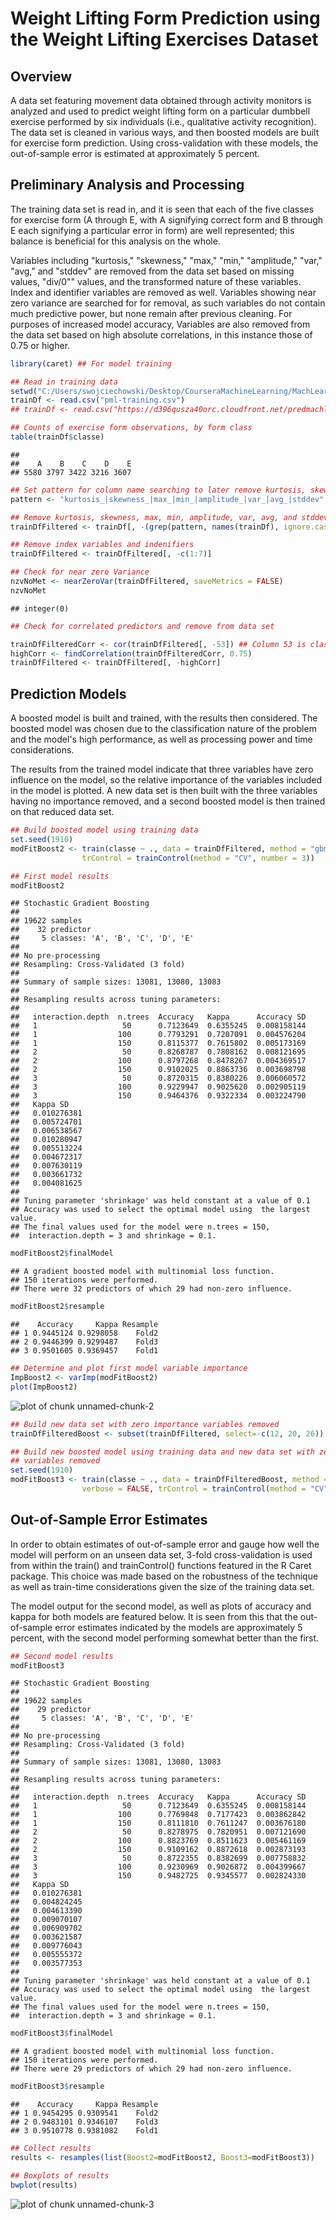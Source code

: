 Weight Lifting Form Prediction using the Weight Lifting Exercises Dataset
========================================================

## Overview

A data set featuring movement data obtained through activity monitors is analyzed and used to predict weight lifting form on a particular dumbbell exercise performed by six individuals (i.e., qualitative activity recognition).  The data set is cleaned in various ways, and then boosted models are built for exercise form prediction.  Using cross-validation with these models, the out-of-sample error is estimated at approximately 5 percent.

## Preliminary Analysis and Processing

The training data set is read in, and it is seen that each of the five classes for exercise form (A through E, with A signifying correct form and B through E each signifying a particular error in form) are well represented; this balance is beneficial for this analysis on the whole.

Variables including "kurtosis," "skewness," "max," "min," "amplitude," "var," "avg," and "stddev" are removed from the data set based on missing values, "div/0"" values, and the transformed nature of these variables. Index and identifier variables are removed as well.  Variables showing near zero variance are searched for for removal, as such variables do not contain much predictive power, but none remain after previous cleaning. For purposes of increased model accuracy, Variables are also removed from the data set based on high absolute correlations, in this instance those of 0.75 or higher.


```r
library(caret) ## For model training

## Read in training data
setwd("C:/Users/swojciechowski/Desktop/CourseraMachineLearning/MachLearnProj")
trainDf <- read.csv("pml-training.csv")
## trainDf <- read.csv("https://d396qusza40orc.cloudfront.net/predmachlearn/pml-training.csv")

## Counts of exercise form observations, by form class
table(trainDf$classe)
```

```
## 
##    A    B    C    D    E 
## 5580 3797 3422 3216 3607
```

```r
## Set pattern for column name searching to later remove kurtosis, skewness, max_, min_, amplitude, var, avg, and stddev variables and data
pattern <- "kurtosis_|skewness_|max_|min_|amplitude_|var_|avg_|stddev"

## Remove kurtosis, skewness, max, min, amplitude, var, avg, and stddev variables and data
trainDfFiltered <- trainDf[, -(grep(pattern, names(trainDf), ignore.case = TRUE))]

## Remove index variables and indenifiers
trainDfFiltered <- trainDfFiltered[, -c(1:7)]

## Check for near zero Variance
nzvNoMet <- nearZeroVar(trainDfFiltered, saveMetrics = FALSE)
nzvNoMet
```

```
## integer(0)
```

```r
## Check for correlated predictors and remove from data set

trainDfFilteredCorr <- cor(trainDfFiltered[, -53]) ## Column 53 is classe variable
highCorr <- findCorrelation(trainDfFilteredCorr, 0.75)
trainDfFiltered <- trainDfFiltered[, -highCorr]
```

## Prediction Models

A boosted model is built and trained, with the results then considered.  The boosted model was chosen due to the classification nature of the problem and the model's high performance, as well as processing power and time considerations.

The results from the trained model indicate that three variables have zero influence on the model, so the relative importance of the variables included in the model is plotted.  A new data set is then built with the three variables having no importance removed, and a second boosted model is then trained on that reduced data set.


```r
## Build boosted model using training data
set.seed(1910)
modFitBoost2 <- train(classe ~ ., data = trainDfFiltered, method = "gbm", verbose = FALSE, 
                trControl = trainControl(method = "CV", number = 3))

## First model results
modFitBoost2
```

```
## Stochastic Gradient Boosting 
## 
## 19622 samples
##    32 predictor
##     5 classes: 'A', 'B', 'C', 'D', 'E' 
## 
## No pre-processing
## Resampling: Cross-Validated (3 fold) 
## 
## Summary of sample sizes: 13081, 13080, 13083 
## 
## Resampling results across tuning parameters:
## 
##   interaction.depth  n.trees  Accuracy   Kappa      Accuracy SD
##   1                   50      0.7123649  0.6355245  0.008158144
##   1                  100      0.7793291  0.7207091  0.004576204
##   1                  150      0.8115377  0.7615802  0.005173169
##   2                   50      0.8268787  0.7808162  0.008121695
##   2                  100      0.8797268  0.8478267  0.004369517
##   2                  150      0.9102025  0.8863736  0.003698798
##   3                   50      0.8720315  0.8380226  0.006060572
##   3                  100      0.9229947  0.9025620  0.002905119
##   3                  150      0.9464376  0.9322334  0.003224790
##   Kappa SD   
##   0.010276381
##   0.005724701
##   0.006538567
##   0.010280947
##   0.005513224
##   0.004672317
##   0.007630119
##   0.003661732
##   0.004081625
## 
## Tuning parameter 'shrinkage' was held constant at a value of 0.1
## Accuracy was used to select the optimal model using  the largest value.
## The final values used for the model were n.trees = 150,
##  interaction.depth = 3 and shrinkage = 0.1.
```

```r
modFitBoost2$finalModel
```

```
## A gradient boosted model with multinomial loss function.
## 150 iterations were performed.
## There were 32 predictors of which 29 had non-zero influence.
```

```r
modFitBoost2$resample
```

```
##    Accuracy     Kappa Resample
## 1 0.9445124 0.9298058    Fold2
## 2 0.9446399 0.9299487    Fold3
## 3 0.9501605 0.9369457    Fold1
```

```r
## Determine and plot first model variable importance
ImpBoost2 <- varImp(modFitBoost2)
plot(ImpBoost2)
```

![plot of chunk unnamed-chunk-2](figure/unnamed-chunk-2-1.png) 

```r
## Build new data set with zero importance variables removed
trainDfFilteredBoost <- subset(trainDfFiltered, select=-c(12, 20, 26))

## Build new boosted model using training data and new data set with zero importance 
## variables removed
set.seed(1910)
modFitBoost3 <- train(classe ~ ., data = trainDfFilteredBoost, method = "gbm", 
                verbose = FALSE, trControl = trainControl(method = "CV", number = 3))
```

## Out-of-Sample Error Estimates

In order to obtain estimates of out-of-sample error and gauge how well the model will perform on an unseen data set, 3-fold cross-validation is used from within the train() and trainControl() functions featured in the R Caret package. This choice was made based on the robustness of the technique as well as train-time considerations given the size of the training data set.

The model output for the second model, as well as plots of accuracy and kappa for both models are featured below.  It is seen from this that the out-of-sample error estimates indicated by the models are approximately 5 percent, with the second model performing somewhat better than the first.


```r
## Second model results
modFitBoost3
```

```
## Stochastic Gradient Boosting 
## 
## 19622 samples
##    29 predictor
##     5 classes: 'A', 'B', 'C', 'D', 'E' 
## 
## No pre-processing
## Resampling: Cross-Validated (3 fold) 
## 
## Summary of sample sizes: 13081, 13080, 13083 
## 
## Resampling results across tuning parameters:
## 
##   interaction.depth  n.trees  Accuracy   Kappa      Accuracy SD
##   1                   50      0.7123649  0.6355245  0.008158144
##   1                  100      0.7769848  0.7177423  0.003862842
##   1                  150      0.8111810  0.7611247  0.003676180
##   2                   50      0.8278975  0.7820951  0.007121690
##   2                  100      0.8823769  0.8511623  0.005461169
##   2                  150      0.9109162  0.8872618  0.002873193
##   3                   50      0.8722355  0.8382699  0.007758832
##   3                  100      0.9230969  0.9026872  0.004399667
##   3                  150      0.9482725  0.9345577  0.002824330
##   Kappa SD   
##   0.010276381
##   0.004824245
##   0.004613390
##   0.009070107
##   0.006909702
##   0.003621587
##   0.009776043
##   0.005555372
##   0.003577353
## 
## Tuning parameter 'shrinkage' was held constant at a value of 0.1
## Accuracy was used to select the optimal model using  the largest value.
## The final values used for the model were n.trees = 150,
##  interaction.depth = 3 and shrinkage = 0.1.
```

```r
modFitBoost3$finalModel
```

```
## A gradient boosted model with multinomial loss function.
## 150 iterations were performed.
## There were 29 predictors of which 29 had non-zero influence.
```

```r
modFitBoost3$resample
```

```
##    Accuracy     Kappa Resample
## 1 0.9454295 0.9309541    Fold2
## 2 0.9483101 0.9346107    Fold3
## 3 0.9510778 0.9381082    Fold1
```

```r
## Collect results
results <- resamples(list(Boost2=modFitBoost2, Boost3=modFitBoost3))

## Boxplots of results
bwplot(results)
```

![plot of chunk unnamed-chunk-3](figure/unnamed-chunk-3-1.png) 
